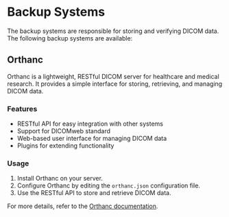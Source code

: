 # Backup Systems

The backup systems are responsible for storing and verifying DICOM data. The following backup systems are available:

## Orthanc

Orthanc is a lightweight, RESTful DICOM server for healthcare and medical research. It provides a simple interface for storing, retrieving, and managing DICOM data.

### Features

- RESTful API for easy integration with other systems
- Support for DICOMweb standard
- Web-based user interface for managing DICOM data
- Plugins for extending functionality

### Usage

1. Install Orthanc on your server.
2. Configure Orthanc by editing the `orthanc.json` configuration file.
3. Use the RESTful API to store and retrieve DICOM data.

For more details, refer to the [Orthanc documentation](https://book.orthanc-server.com/users/getting-started.html).
